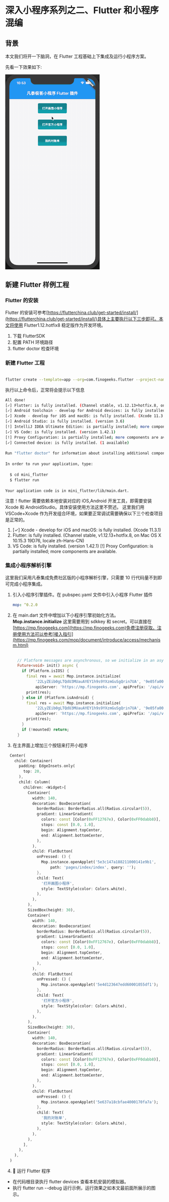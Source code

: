 # 深入小程序系列之二、Flutter 和小程序混编

## 背景

本文我们将开一下脑洞，在 Flutter 工程基础上下集成及运行小程序方案。

先看一下效果如下:

![](./doc/mop_flutter_demo.gif)

## 新建 Flutter 样例工程

### Flutter 的安装

Flutter 的安装可参考[https://flutterchina.club/get-started/install/](https://flutterchina.club/get-started/install/)具体上主要执行以下三步即可。本文将使用 Flutter1.12.hotfix8 稳定版作为开发环境。

1. 下载 FlutterSDK
2. 配置 PATH 环境路径
3. flutter doctor 检查环境

### 新建 Flutter 工程

```bash

flutter create --template=app --org=com.finogeeks.flutter --project-name=mini_flutter -i objc -a java ./mini_flutter

```

执行以上命令后，正常将会提示以下信息

```bash
All done!
[✓] Flutter: is fully installed. (Channel stable, v1.12.13+hotfix.8, on Mac OS X 10.15.3 19D76, locale zh-Hans-CN)
[✓] Android toolchain - develop for Android devices: is fully installed. (Android SDK version 29.0.3)
[✓] Xcode - develop for iOS and macOS: is fully installed. (Xcode 11.3.1)
[✓] Android Studio: is fully installed. (version 3.6)
[!] IntelliJ IDEA Ultimate Edition: is partially installed; more components are available. (version 2019.3.3)
[✓] VS Code: is fully installed. (version 1.42.1)
[!] Proxy Configuration: is partially installed; more components are available.
[✓] Connected device: is fully installed. (1 available)

Run "flutter doctor" for information about installing additional components.

In order to run your application, type:

  $ cd mini_flutter
  $ flutter run

Your application code is in mini_flutter/lib/main.dart.
```

注意！flutter 需要依赖本地安装对应的 iOS,Android 开发工具，即需要安装 Xcode 和 AndroidStudio。具体安装使用方法这里不赘述。
这里我们用 VSCode+Xcode 作为开发组合环境，如果要正常调试需要确保以下三个检查项目是正常的。

1. [✓] Xcode - develop for iOS and macOS: is fully installed. (Xcode 11.3.1)
2. Flutter: is fully installed. (Channel stable, v1.12.13+hotfix.8, on Mac OS X 10.15.3 19D76, locale zh-Hans-CN)
3. VS Code: is fully installed. (version 1.42.1)
   [!] Proxy Configuration: is partially installed; more components are available.

### 集成小程序解析引擎

这里我们采用凡泰集成免费社区版的小程序解析引擎，只需要 10 行代码量不到即可完成小程序集成。

1. 引入小程序引擎插件。在 pubspec.yaml 文件中引入小程序 Flutter 插件

   ```yaml
   mop: ^0.2.0
   ```

2. 在 main.dart 文件中增加以下小程序引擎初始化方法。 **Mop.instance.initialize** 这里需要用到 sdkkey 和 secret。可以直接在[https://mp.finogeeks.com](https://mp.finogeeks.com)免费注册获取。注册使用方法可以参考[接入指引](https://mp.finogeeks.com/mop/document/introduce/access/mechanism.html)

   ```dart

     // Platform messages are asynchronous, so we initialize in an async method.
     Future<void> init() async {
       if (Platform.isIOS) {
         final res = await Mop.instance.initialize(
             '22LyZEib0gLTQdU3MUauAYEY1h9s9YXzmGuSgQrin7UA', '9e05fa0015d7dbfa',
             apiServer: 'https://mp.finogeeks.com', apiPrefix: '/api/v1/mop');
         print(res);
       } else if (Platform.isAndroid) {
         final res = await Mop.instance.initialize(
             '22LyZEib0gLTQdU3MUauAYEY1h9s9YXzmGuSgQrin7UA', '9e05fa0015d7dbfa',
             apiServer: 'https://mp.finogeeks.com', apiPrefix: '/api/v1/mop');
         print(res);
       }
       if (!mounted) return;
     }
   ```

3. 在主界面上增加三个按钮来打开小程序

```dart
  Center(
    child: Container(
      padding: EdgeInsets.only(
        top: 20,
      ),
      child: Column(
        children: <Widget>[
          Container(
            width: 140,
            decoration: BoxDecoration(
              borderRadius: BorderRadius.all(Radius.circular(5)),
              gradient: LinearGradient(
                colors: const [Color(0xFF12767e), Color(0xFF0dabb8)],
                stops: const [0.0, 1.0],
                begin: Alignment.topCenter,
                end: Alignment.bottomCenter,
              ),
            ),
            child: FlatButton(
              onPressed: () {
                Mop.instance.openApplet('5e3c147a188211000141e9b1',
                    path: 'pages/index/index', query: '');
              },
              child: Text(
                '打开画图小程序',
                style: TextStyle(color: Colors.white),
              ),
            ),
          ),
          SizedBox(height: 30),
          Container(
            width: 140,
            decoration: BoxDecoration(
              borderRadius: BorderRadius.all(Radius.circular(5)),
              gradient: LinearGradient(
                colors: const [Color(0xFF12767e), Color(0xFF0dabb8)],
                stops: const [0.0, 1.0],
                begin: Alignment.topCenter,
                end: Alignment.bottomCenter,
              ),
            ),
            child: FlatButton(
              onPressed: () {
                Mop.instance.openApplet('5e4d123647edd60001055df1');
              },
              child: Text(
                '打开官方小程序',
                style: TextStyle(color: Colors.white),
              ),
            ),
          ),
          SizedBox(height: 30),
          Container(
            width: 140,
            decoration: BoxDecoration(
              borderRadius: BorderRadius.all(Radius.circular(5)),
              gradient: LinearGradient(
                colors: const [Color(0xFF12767e), Color(0xFF0dabb8)],
                stops: const [0.0, 1.0],
                begin: Alignment.topCenter,
                end: Alignment.bottomCenter,
              ),
            ),
            child: FlatButton(
              onPressed: () {
                Mop.instance.openApplet('5e637a18cbfae4000170fa7a');
              },
              child: Text(
                '我的对账单',
                style: TextStyle(color: Colors.white),
              ),
            ),
          ),
        ],
      ),
    ),
  )
```

4.  运行 Flutter 程序

- 在代码根目录执行 flutter devices 查看本机安装的模拟器。
- 执行 flutter run --debug 运行示例，运行效果之如本文最前面所展示的图示。
